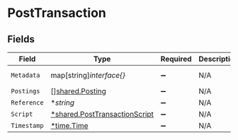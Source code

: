 # PostTransaction


## Fields

| Field                                                                                | Type                                                                                 | Required                                                                             | Description                                                                          | Example                                                                              |
| ------------------------------------------------------------------------------------ | ------------------------------------------------------------------------------------ | ------------------------------------------------------------------------------------ | ------------------------------------------------------------------------------------ | ------------------------------------------------------------------------------------ |
| `Metadata`                                                                           | map[string]*interface{}*                                                             | :heavy_minus_sign:                                                                   | N/A                                                                                  | [object Object]                                                                      |
| `Postings`                                                                           | [][shared.Posting](../../../pkg/models/shared/posting.md)                            | :heavy_minus_sign:                                                                   | N/A                                                                                  |                                                                                      |
| `Reference`                                                                          | **string*                                                                            | :heavy_minus_sign:                                                                   | N/A                                                                                  | ref:001                                                                              |
| `Script`                                                                             | [*shared.PostTransactionScript](../../../pkg/models/shared/posttransactionscript.md) | :heavy_minus_sign:                                                                   | N/A                                                                                  |                                                                                      |
| `Timestamp`                                                                          | [*time.Time](https://pkg.go.dev/time#Time)                                           | :heavy_minus_sign:                                                                   | N/A                                                                                  |                                                                                      |